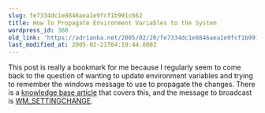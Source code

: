 ```yaml
---
slug: fe7334dc1e8846aea1e9fcf1b991c662
title: How To Propagate Environment Variables to the System
wordpress_id: 360
old_link: 'https://adrianba.net/2005/02/20/fe7334dc1e8846aea1e9fcf1b991c662/'
last_modified_at: 2005-02-21T04:19:44.000Z
---
```


This post is really a bookmark for me because I regularly seem
to come back to the question of wanting to update environment
variables and trying to remember the windows message to use to
propagate the changes. There is a
[knowledge base
article](http://support.microsoft.com/?id=104011) that covers this, and the message to broadcast is
[
WM_SETTINGCHANGE](http://msdn.com/library/en-us/sysinfo/base/wm_settingchange.asp).
